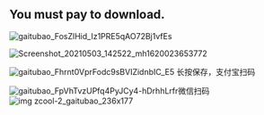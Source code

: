
## You must pay to download.

![gaitubao_FosZlHid_Iz1PRE5qAO72Bj1vfEs](https://user-images.githubusercontent.com/82256583/116867416-b5ec2000-ac3f-11eb-9e14-05311a157cdb.jpg)

![Screenshot_20210503_142522_mh1620023653772](https://user-images.githubusercontent.com/82256583/116847223-b0311300-ac1c-11eb-9766-fb85b552e768.jpg)

![gaitubao_Fhrnt0VprFodc9sBVIZidnbIC_E5](https://user-images.githubusercontent.com/82256583/116973703-7c72ed80-acef-11eb-8dfe-7d6d98f39dc1.jpg)
长按保存，支付宝扫码

![gaitubao_FpVhTvzUPfq4PyJCy4-hDrhhLrfr](https://user-images.githubusercontent.com/82256583/116968939-06b75380-ace8-11eb-9b97-7bf52158b076.jpg)微信扫码![img zcool-2_gaitubao_236x177](https://user-images.githubusercontent.com/82256583/116974934-6e25d100-acf1-11eb-9c35-06be000a6bfd.gif)
